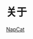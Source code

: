 # 关于

[NapCat](http://qm.qq.com/cgi-bin/qm/qr?_wv=1027&k=nnvN9tFT2Hlsnum4GADAjg0dS3UO7yCH&authKey=%2BpNok8P%2BWwUohSFITTZGUFTj1y13YdHASa4cimbL4aOTG2wZb0mmehhCxlzf7hK7&noverify=0&group_code=819085771)
